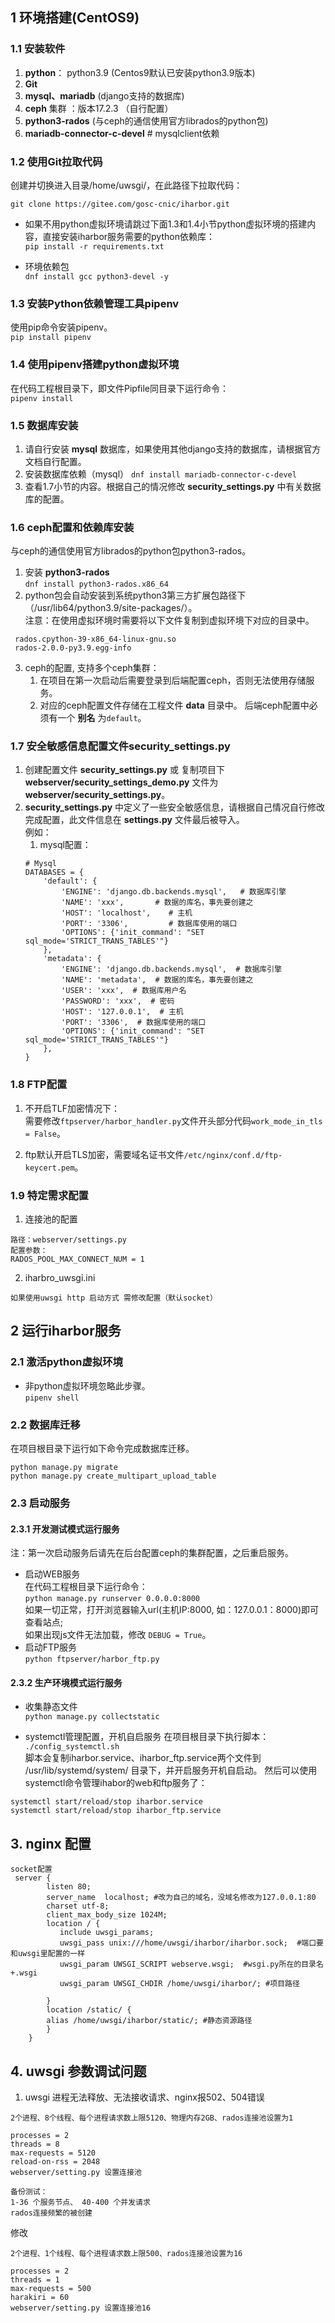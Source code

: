 ## 1 环境搭建(CentOS9)
### 1.1 安装软件 
1. **python**： python3.9 (Centos9默认已安装python3.9版本)  
2. **Git**
3. **mysql、mariadb** (django支持的数据库)
4. **ceph** 集群 ：版本17.2.3 （自行配置）
5. **python3-rados** (与ceph的通信使用官方librados的python包)
6. **mariadb-connector-c-devel**   # mysqlclient依赖

### 1.2 使用Git拉取代码   
创建并切换进入目录/home/uwsgi/，在此路径下拉取代码：
```
git clone https://gitee.com/gosc-cnic/iharbor.git
```
* 如果不用python虚拟环境请跳过下面1.3和1.4小节python虚拟环境的搭建内容，直接安装iharbor服务需要的python依赖库：   
```pip install -r requirements.txt```
  
* 环境依赖包  
```dnf install gcc python3-devel -y```
### 1.3 安装Python依赖管理工具pipenv
使用pip命令安装pipenv。  
```pip install pipenv```
### 1.4  使用pipenv搭建python虚拟环境
在代码工程根目录下，即文件Pipfile同目录下运行命令：  
```pipenv install```

### 1.5 数据库安装
1. 请自行安装 **mysql** 数据库，如果使用其他django支持的数据库，请根据官方文档自行配置。  
2. 安装数据库依赖（mysql）
   ``` dnf install mariadb-connector-c-devel ```
3. 查看1.7小节的内容。根据自己的情况修改 **security_settings.py** 中有关数据库的配置。


### 1.6 ceph配置和依赖库安装
与ceph的通信使用官方librados的python包python3-rados。
1. 安装 **python3-rados**  
``` dnf install python3-rados.x86_64 ```
2. python包会自动安装到系统python3第三方扩展包路径下（/usr/lib64/python3.9/site-packages/）。  
    注意：在使用虚拟环境时需要将以下文件复制到虚拟环境下对应的目录中。
```
 rados.cpython-39-x86_64-linux-gnu.so 
 rados-2.0.0-py3.9.egg-info  
```
3. ceph的配置, 支持多个ceph集群：  
   1. 在项目在第一次启动后需要登录到后端配置ceph，否则无法使用存储服务。
   2. 对应的ceph配置文件存储在工程文件 **data** 目录中。
   后端ceph配置中必须有一个 **别名** 为`default`。


### 1.7 安全敏感信息配置文件security_settings.py
1. 创建配置文件 **security_settings.py** 或 复制项目下 **webserver/security_settings_demo.py** 文件为 **webserver/security_settings.py**。  
2. **security_settings.py** 中定义了一些安全敏感信息，请根据自己情况自行修改完成配置，此文件信息在 **settings.py** 文件最后被导入。  
    例如：
   1. mysql配置：
    ```
    # Mysql
    DATABASES = {
        'default': {
            'ENGINE': 'django.db.backends.mysql',   # 数据库引擎
            'NAME': 'xxx',       # 数据的库名，事先要创建之
            'HOST': 'localhost',    # 主机
            'PORT': '3306',         # 数据库使用的端口
            'OPTIONS': {'init_command': "SET sql_mode='STRICT_TRANS_TABLES'"}
        },
        'metadata': {
            'ENGINE': 'django.db.backends.mysql',  # 数据库引擎
            'NAME': 'metadata',  # 数据的库名，事先要创建之
            'USER': 'xxx',  # 数据库用户名
            'PASSWORD': 'xxx',  # 密码
            'HOST': '127.0.0.1',  # 主机
            'PORT': '3306',  # 数据库使用的端口
            'OPTIONS': {'init_command': "SET sql_mode='STRICT_TRANS_TABLES'"}
        },
    }
    ```

### 1.8 FTP配置
1. 不开启TLF加密情况下：  
需要修改`ftpserver/harbor_handler.py`文件开头部分代码`work_mode_in_tls = False`。
   
2. ftp默认开启TLS加密，需要域名证书文件`/etc/nginx/conf.d/ftp-keycert.pem`。  

### 1.9 特定需求配置
1. 连接池的配置
```shell
路径：webserver/settings.py
配置参数：
RADOS_POOL_MAX_CONNECT_NUM = 1
```
2. iharbro_uwsgi.ini
```shell
如果使用uwsgi http 启动方式 需修改配置（默认socket）
```

## 2 运行iharbor服务
### 2.1 激活python虚拟环境  
* 非python虚拟环境忽略此步骤。  
```pipenv shell```

### 2.2 数据库迁移
在项目根目录下运行如下命令完成数据库迁移。  
```
python manage.py migrate
python manage.py create_multipart_upload_table
```
### 2.3 启动服务
#### 2.3.1 开发测试模式运行服务
注：第一次启动服务后请先在后台配置ceph的集群配置，之后重启服务。
* 启动WEB服务   
在代码工程根目录下运行命令：  
```python manage.py runserver 0.0.0.0:8000```   
如果一切正常，打开浏览器输入url(主机IP:8000, 如：127.0.0.1：8000)即可查看站点;  
  如果出现js文件无法加载，修改 `DEBUG = True`。
* 启动FTP服务   
```python ftpserver/harbor_ftp.py```

#### 2.3.2 生产环境模式运行服务
* 收集静态文件  
```python manage.py collectstatic```

* systemctl管理配置，开机自启服务
在项目根目录下执行脚本：   
```./config_systemctl.sh```   
脚本会复制iharbor.service、iharbor_ftp.service两个文件到 /usr/lib/systemd/system/ 目录下，并开启服务开机自启动。
然后可以使用systemctl命令管理ihabor的web和ftp服务了：
```
systemctl start/reload/stop iharbor.service
systemctl start/reload/stop iharbor_ftp.service
```

## 3. nginx 配置
```shell
socket配置
 server {
        listen 80;
        server_name  localhost; #改为自己的域名，没域名修改为127.0.0.1:80
        charset utf-8;
        client_max_body_size 1024M;
        location / {
           include uwsgi_params;
           uwsgi_pass unix:///home/uwsgi/iharbor/iharbor.sock;  #端口要和uwsgi里配置的一样
           uwsgi_param UWSGI_SCRIPT webserve.wsgi;  #wsgi.py所在的目录名+.wsgi
           uwsgi_param UWSGI_CHDIR /home/uwsgi/iharbor/; #项目路径

        }
        location /static/ {
        alias /home/uwsgi/iharbor/static/; #静态资源路径
        }
    }

```

## 4. uwsgi 参数调试问题

1. uwsgi 进程无法释放、无法接收请求、nginx报502、504错误
```shell
2个进程、8个线程、每个进程请求数上限5120、物理内存2GB、rados连接池设置为1

processes = 2
threads = 8
max-requests = 5120
reload-on-rss = 2048
webserver/setting.py 设置连接池

备份测试：
1-36 个服务节点、 40-400 个并发请求 
rados连接频繁的被创建
```
修改
```shell
2个进程、1个线程、每个进程请求数上限500、rados连接池设置为16

processes = 2
threads = 1
max-requests = 500
harakiri = 60
webserver/setting.py 设置连接池16

```
